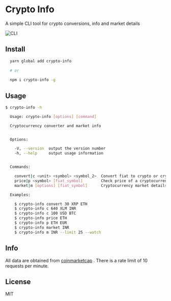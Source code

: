 # Crypto Info

A simple CLI tool for crypto conversions, info and market details

![CLI](https://image.ibb.co/cC8YOH/ezgif_com_video_to_gif_1.gif)

## Install

``` bash
  yarn global add crypto-info
  
  # or
  
  npm i crypto-info -g
```

## Usage

``` bash
$ crypto-info -h

  Usage: crypto-info [options] [command]

  Cryptocurrency converter and market info


  Options:

    -V, --version  output the version number
    -h, --help     output usage information


  Commands:

    convert|c <unit> <symbol> <symbol_2>  Convert fiat to crypto or crypto to fiat or crypto to crypto
    price|p <symbol> [fiat_symbol]        Check price of a cryptocurrency in other cryptocurrency or fiat
    market|m [options] [fiat_symbol]      Cryptocurrency market details

  Examples:

    $ crypto-info convert 30 XRP ETH
    $ crypto-info c 640 XLM INR
    $ crypto-info c 100 USD BTC
    $ crypto-info price ETH
    $ crypto-info p ETH EUR
    $ crypto-info market INR
    $ crypto-info m INR --limit 25 --watch
```

## Info

All data are obtained from [coinmarketcap](https://coinmarketcap.com) . There is a rate limit of 10 requests per minute.

## License

MIT
